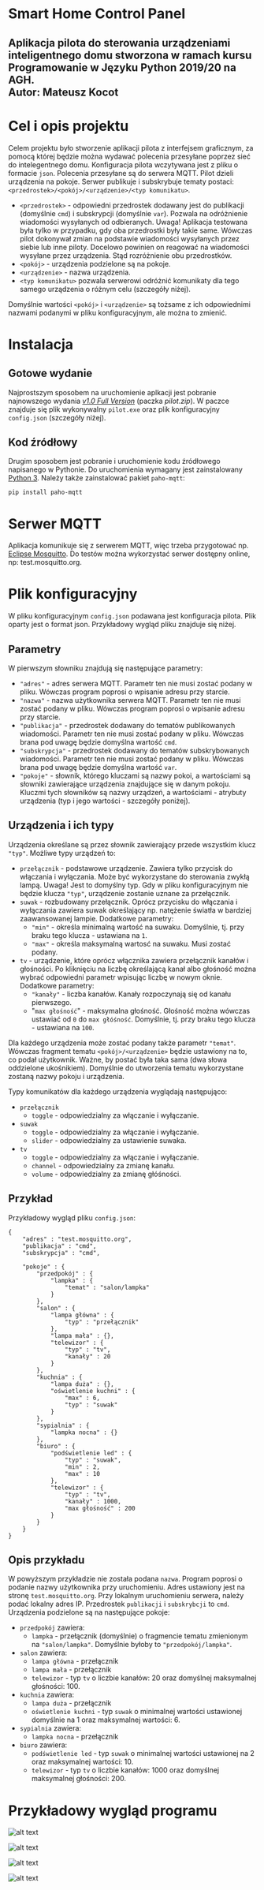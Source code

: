 # Smart Home Control Panel
Aplikacja pilota do sterowania urządzeniami inteligentnego domu stworzona w ramach kursu Programowanie w Języku Python 2019/20 na AGH.<br>
Autor: Mateusz Kocot
-----------------------------------------------

# Cel i opis projektu
Celem projektu było stworzenie aplikacji pilota z interfejsem graficznym, za pomocą której będzie można wydawać polecenia przesyłane poprzez sieć do intelegentnego domu. Konfiguracja pilota wczytywana jest z pliku o formacie `json`. Polecenia przesyłane są do serwera MQTT. Pilot dzieli urządzenia na pokoje. Serwer publikuje i subskrybuje tematy postaci: `<przedrostek>/<pokój>/<urządzenie>/<typ komunikatu>`.
- `<przedrostek>` - odpowiedni przedrostek dodawany jest do publikacji (domyślnie `cmd`) i subskrypcji (domyślnie `var`). Pozwala na odróżnienie wiadomości wysyłanych od odbieranych. Uwaga! Aplikacja testowana była tylko w przypadku, gdy oba przedrostki były takie same. Wówczas pilot dokonywał zmian na podstawie wiadomości wysyłanych przez siebie lub inne piloty. Docelowo powinien on reagować na wiadomości wysyłane przez urządzenia. Stąd rozróżnienie obu przedrostków. 
- `<pokój>` - urządzenia podzielone są na pokoje.
- `<urządzenie>` - nazwa urządzenia.
- `<typ komunikatu>` pozwala serwerowi odróżnić komunikaty dla tego samego urządzenia o różnym celu (szczegóły niżej).

Domyślnie wartości `<pokój>` i `<urządzenie>` są tożsame z ich odpowiednimi nazwami podanymi w pliku konfiguracyjnym, ale można to zmienić.

# Instalacja
## Gotowe wydanie
Najprostszym sposobem na uruchomienie aplkacji jest pobranie najnowszego wydania [*v1.0 Full Version*](https://github.com/MatiXOfficial/smart-home-control-panel/releases/tag/v1.0) (paczka *pilot.zip*). W paczce znajduje się plik wykonywalny `pilot.exe` oraz plik konfiguracyjny `config.json` (szczegóły niżej).

## Kod źródłowy
Drugim sposobem jest pobranie i uruchomienie kodu źródłowego napisanego w Pythonie. Do uruchomienia wymagany jest zainstalowany [Python 3](https://www.python.org/downloads/). Należy także zainstalować pakiet `paho-mqtt`:
```
pip install paho-mqtt
```

# Serwer MQTT
Aplikacja komunikuje się z serwerem MQTT, więc trzeba przygotować np. [Eclipse Mosquitto](https://mosquitto.org/download/). Do testów można wykorzystać serwer dostępny online, np: test.mosquitto.org.

# Plik konfiguracyjny
W pliku konfiguracyjnym `config.json` podawana jest konfiguracja pilota. Plik oparty jest o format json. Przykładowy wygląd pliku znajduje się niżej.

## Parametry
W pierwszym słowniku znajdują się następujące parametry:
- `"adres"` - adres serwera MQTT. Parametr ten nie musi zostać podany w pliku. Wówczas program poprosi o wpisanie adresu przy starcie.
- `"nazwa"` - nazwa użytkownika serwera MQTT. Parametr ten nie musi zostać podany w pliku. Wówczas program poprosi o wpisanie adresu przy starcie.
- `"publikacja"` - przedrostek dodawany do tematów publikowanych wiadomości. Parametr ten nie musi zostać podany w pliku. Wówczas brana pod uwagę będzie domyślna wartość `cmd`.
- `"subskrypcja"` - przedrostek dodawany do tematów subskrybowanych wiadomości. Parametr ten nie musi zostać podany w pliku. Wówczas brana pod uwagę będzie domyślna wartość `var`.
- `"pokoje"` - słownik, którego kluczami są nazwy pokoi, a wartościami są słowniki zawierające urządzenia znajdujące się w danym pokoju. Kluczmi tych słowników są nazwy urządzeń, a wartościami - atrybuty urządzenia (typ i jego wartości - szczegóły poniżej).

## Urządzenia i ich typy
Urządzenia określane są przez słownik zawierający przede wszystkim klucz `"typ"`. Możliwe typy urządzeń to:
- `przełącznik` - podstawowe urządzenie. Zawiera tylko przycisk do włączania i wyłączania. Może być wykorzystane do sterowania zwykłą lampą. Uwaga! Jest to domyślny typ. Gdy w pliku konfiguracyjnym nie będzie klucza `"typ"`, urządzenie zostanie uznane za przełącznik.
- `suwak` - rozbudowany przełącznik. Oprócz przycisku do włączania i wyłączania zawiera suwak określający np. natężenie światła w bardziej zaawansowanej lampie. Dodatkowe parametry:
  - `"min"` - określa minimalną wartość na suwaku. Domyślnie, tj. przy braku tego klucza - ustawiana na `1`.
  - `"max"` - określa maksymalną wartosć na suwaku. Musi zostać podany.
- `tv` - urządzenie, które oprócz włącznika zawiera przełącznik kanałów i głośności. Po kliknięciu na liczbę określającą kanał albo głośność można wybrać odpowiedni parametr wpisując liczbę w nowym oknie. Dodatkowe parametry:
  - `"kanały"` - liczba kanałów. Kanały rozpoczynają się od kanału pierwszego.
  - "`max głośność`" - maksymalna głośność. Głośność można wówczas ustawiać od `0` do `max głóśność`. Domyślnie,   tj. przy braku tego klucza - ustawiana na `100`.<br>

Dla każdego urządzenia może zostać podany także parametr `"temat"`. Wówczas fragment tematu `<pokój>/<urządzenie>` będzie ustawiony na to, co podał użytkownik. Ważne, by postać była taka sama (dwa słowa oddzielone ukośnikiem). Domyślnie do utworzenia tematu wykorzystane zostaną nazwy pokoju i urządzenia.

Typy komunikatów dla każdego urządzenia wyglądają następująco:
- `przełącznik`
  - `toggle` - odpowiedzialny za włączanie i wyłączanie.
- `suwak`
  - `toggle` - odpowiedzialny za włączanie i wyłączanie.
  - `slider` - odpowiedzialny za ustawienie suwaka.
- `tv`
  - `toggle` - odpowiedzialny za włączanie i wyłączanie.
  - `channel` - odpowiedzialny za zmianę kanału.
  - `volume` - odpowiedzialny za zmianę głóśności.

## Przykład
Przykładowy wygląd pliku `config.json`:
```
{
    "adres" : "test.mosquitto.org",
    "publikacja" : "cmd",
    "subskrypcja" : "cmd",

    "pokoje" : {
        "przedpokój" : {
            "lampka" : {
                "temat" : "salon/lampka"
            }
        },
        "salon" : {
            "lampa główna" : {
                "typ" : "przełącznik"
            },
            "lampa mała" : {},
            "telewizor" : {
                "typ" : "tv",
                "kanały" : 20
            }
        },
        "kuchnia" : {
            "lampa duża" : {},
            "oświetlenie kuchni" : {
                "max" : 6,
                "typ" : "suwak"
            }
        },
        "sypialnia" : {
            "lampka nocna" : {}   
        },
        "biuro" : {
            "podświetlenie led" : {
                "typ" : "suwak",
                "min" : 2,
                "max" : 10
            },
            "telewizor" : {
                "typ" : "tv",
                "kanały" : 1000,
                "max głośność" : 200
            }
        }
    }
}
```

## Opis przykładu
W powyższym przykładzie nie została podana `nazwa`. Program poprosi o podanie nazwy użytkownika przy uruchomieniu. Adres ustawiony jest na stronę `test.mosquitto.org`. Przy lokalnym uruchomieniu serwera, należy podać lokalny adres IP. Przedrostek `publikacji` i `subskrybcji` to `cmd`. Urządzenia podzielone są na następujące pokoje:
- `przedpokój` zawiera:
  - `lampka` - przełącznik (domyślnie) o fragmencie tematu zmienionym na `"salon/lampka"`. Domyślnie byłoby to `"przedpokój/lampka"`.
- `salon` zawiera:
  - `lampa główna` - przełącznik
  - `lampa mała` - przełącznik
  - `telewizor` - typ `tv` o liczbie kanałów: 20 oraz domyślnej maksymalnej głośności: 100.
- `kuchnia` zawiera:
  - `lampa duża` - przełącznik
  - `oświetlenie kuchni` - typ `suwak` o minimalnej wartości ustawionej domyślnie na 1 oraz maksymalnej wartości: 6.
- `sypialnia` zawiera:
  - `lampka nocna` - przełącznik
- `biuro` zawiera:
  - `podświetlenie led` - typ `suwak` o minimalnej wartości ustawionej na 2 oraz maksymalnej wartości: 10.
  - `telewizor` - typ `tv` o liczbie kanałów: 1000 oraz domyślnej maksymalnej głośności: 200.

# Przykładowy wygląd programu

![alt text](readme_images/nazwa_okno.png "Okno z wyborem nazwy")

![alt text](readme_images/przedpokój_okno.png "Zakładka przedpokój")

![alt text](readme_images/salon_okno.png "Zakładka salon")

![alt text](readme_images/tv_okno.png "Okno służące do wpisywania liczby")